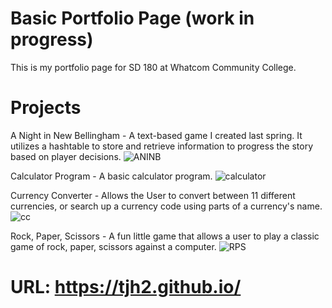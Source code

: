 # Basic Portfolio Page (work in progress)
This is my portfolio page for SD 180 at Whatcom Community College.
# Projects
A Night in New Bellingham -
A text-based game I created last spring. It utilizes a hashtable to store and retrieve information to progress the story based on player decisions.
![ANINB](https://github.com/TJH2/TJH2.github.io/assets/82971033/d775eb61-ac5e-4bdf-824b-d8d53653340c)

Calculator Program - 
A basic calculator program.
![calculator](https://github.com/TJH2/TJH2.github.io/assets/82971033/bbd2bb96-6d03-41f4-82c7-39105e03aec9)

Currency Converter - 
Allows the User to convert between 11 different currencies, or search up a currency code using parts of a currency's name.
![cc](https://github.com/TJH2/TJH2.github.io/assets/82971033/7692f590-f670-4bfa-8191-f2d3895e60e5)

Rock, Paper, Scissors - 
A fun little game that allows a user to play a classic game of rock, paper, scissors against a computer.
![RPS](https://github.com/TJH2/TJH2.github.io/assets/82971033/03489785-7efe-4b71-91ee-4b451bd3d9e3)

# URL: https://tjh2.github.io/
